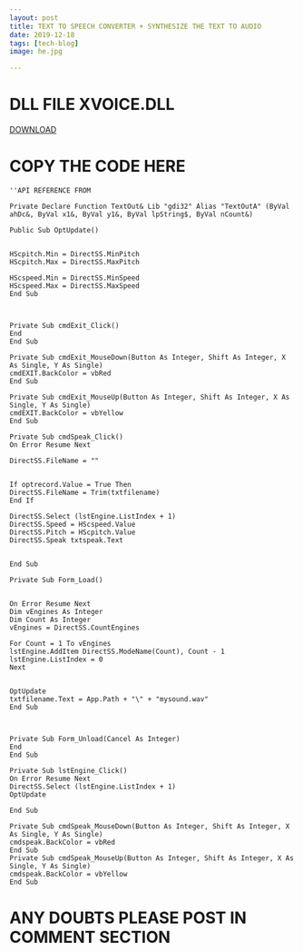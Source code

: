 ```yaml
---
layout: post
title: TEXT TO SPEECH CONVERTER + SYNTHESIZE THE TEXT TO AUDIO
date: 2019-12-18
tags: [tech-blog]
image: he.jpg

---
```





# DLL FILE XVOICE.DLL

[DOWNLOAD](http://bit.ly/2EvQWOg) 



#  COPY THE CODE HERE
    ''API REFERENCE FROM
    
    Private Declare Function TextOut& Lib "gdi32" Alias "TextOutA" (ByVal ahDc&, ByVal x1&, ByVal y1&, ByVal lpString$, ByVal nCount&)
    
    Public Sub OptUpdate()
    
    
    HScpitch.Min = DirectSS.MinPitch
    HScpitch.Max = DirectSS.MaxPitch
    
    HScspeed.Min = DirectSS.MinSpeed
    HScspeed.Max = DirectSS.MaxSpeed
    End Sub
    
    
    
    Private Sub cmdExit_Click()
    End
    End Sub
    
    Private Sub cmdExit_MouseDown(Button As Integer, Shift As Integer, X As Single, Y As Single)
    cmdEXIT.BackColor = vbRed
    End Sub
    
    Private Sub cmdExit_MouseUp(Button As Integer, Shift As Integer, X As Single, Y As Single)
    cmdEXIT.BackColor = vbYellow
    End Sub
    
    Private Sub cmdSpeak_Click()
    On Error Resume Next
    
    DirectSS.FileName = ""
    
    
    If optrecord.Value = True Then
    DirectSS.FileName = Trim(txtfilename)
    End If
    
    DirectSS.Select (lstEngine.ListIndex + 1)
    DirectSS.Speed = HScspeed.Value
    DirectSS.Pitch = HScpitch.Value
    DirectSS.Speak txtspeak.Text
    
    
    End Sub
    
    Private Sub Form_Load()
    
    
    On Error Resume Next
    Dim vEngines As Integer
    Dim Count As Integer
    vEngines = DirectSS.CountEngines
    
    For Count = 1 To vEngines
    lstEngine.AddItem DirectSS.ModeName(Count), Count - 1
    lstEngine.ListIndex = 0
    Next
    
    
    OptUpdate
    txtfilename.Text = App.Path + "\" + "mysound.wav"
    End Sub
    
    
    
    Private Sub Form_Unload(Cancel As Integer)
    End
    End Sub
    
    Private Sub lstEngine_Click()
    On Error Resume Next
    DirectSS.Select (lstEngine.ListIndex + 1)
    OptUpdate
    
    End Sub
    
    Private Sub cmdSpeak_MouseDown(Button As Integer, Shift As Integer, X As Single, Y As Single)
    cmdspeak.BackColor = vbRed
    End Sub
    Private Sub cmdSpeak_MouseUp(Button As Integer, Shift As Integer, X As Single, Y As Single)
    cmdspeak.BackColor = vbYellow
    End Sub
    
    
    
   
# ANY DOUBTS PLEASE POST IN COMMENT SECTION
